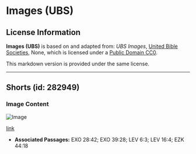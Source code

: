 # Images (UBS)

## License Information

**Images (UBS)** is based on and adapted from: _UBS Images_, [United Bible Societies](https://unitedbiblesocieties.org/), None, which is licensed under a [Public Domain CC0](https://creativecommons.org/public-domain/cc0/).

This markdown version is provided under the same license.



--------------------------------

## Shorts (id: 282949)

### Image Content

![Image](https://cdn.aquifer.bible/aquifer-content/resources/Media/WEB-0458_shorts.jpg)

[link](https://cdn.aquifer.bible/aquifer-content/resources/Media/WEB-0458_shorts.jpg)

* **Associated Passages:** EXO 28:42; EXO 39:28; LEV 6:3; LEV 16:4; EZK 44:18

